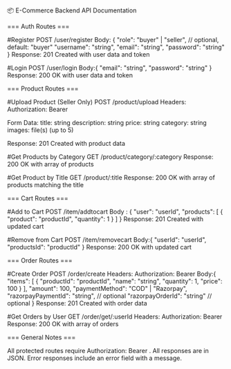 📦 E-Commerce Backend API Documentation

=== Auth Routes ===

#Register
POST /user/register
Body: {
"role": "buyer" | "seller", // optional, default: "buyer"
"username": "string",
"email": "string",
"password": "string"
}
Response:
201 Created with user data and token

#Login
POST /user/login
Body:{
"email": "string",
"password": "string"
}
Response:
200 OK with user data and token

=== Product Routes ===

#Upload Product (Seller Only)
POST /product/upload
Headers:
Authorization: Bearer <token>

Form Data:
title: string
description: string
price: string
category: string
images: file(s) (up to 5)

Response:
201 Created with product data

#Get Products by Category
GET /product/category/:category
Response:
200 OK with array of products

#Get Product by Title
GET /product/:title
Response:
200 OK with array of products matching the title

=== Cart Routes ===

#Add to Cart
POST /item/addtocart
Body : {
"user": "userId",
"products": [
{
"product": "productId",
"quantity": 1
}
]
}
Response:
201 Created with updated cart

#Remove from Cart
POST /item/removecart
Body:{
"userId": "userId",
"productsId": "productId"
}
Response:
200 OK with updated cart

=== Order Routes ===

#Create Order
POST /order/create
Headers:
Authorization: Bearer <token>
Body:{
"items": [
{
"productId": "productId",
"name": "string",
"quantity": 1,
"price": 100
}
],
"amount": 100,
"paymentMethod": "COD" | "Razorpay",
"razorpayPaymentId": "string", // optional
"razorpayOrderId": "string" // optional
}
Response:
201 Created with order data

#Get Orders by User
GET /order/get/:userId
Headers:
Authorization: Bearer <token>
Response:
200 OK with array of orders

=== General Notes ===

All protected routes require Authorization: Bearer <token>.
All responses are in JSON.
Error responses include an error field with a message.
